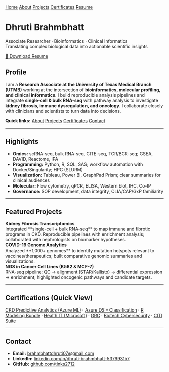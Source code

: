 <link rel="stylesheet" href="/assets/css/site.css">

<div class="navbar">
  <div class="inner">
    <a href="/">Home</a>
    <a href="/about">About</a>
    <a href="/projects">Projects</a>
    <a href="/certificates">Certificates</a>
    <a href="/assets/Resume_Dhruti_Brahmbhatt.pdf">Resume</a>
  </div>
</div>

<div class="hero">
  <div class="content">
    <h1>Dhruti Brahmbhatt</h1>
    <p>Associate Researcher · Bioinformatics · Clinical Informatics<br>
       Translating complex biological data into actionable scientific insights</p>
    <a class="btn" href="/assets/Resume_Dhruti_Brahmbhatt.pdf">📄 Download Resume</a>
  </div>
</div>

<div class="page-wrap">

## Profile

I am a **Research Associate at the University of Texas Medical Branch (UTMB)** working at the intersection of **bioinformatics, molecular profiling, and clinical informatics**. I build reproducible analysis pipelines and integrate **single-cell & bulk RNA-seq** with pathway analysis to investigate **kidney fibrosis, immune dysregulation, and oncology**. I collaborate closely with clinicians and scientists to turn data into decisions.

<div class="quick-links">
  <strong>Quick links:</strong>
  <a href="/about">About</a>
  <a href="/projects">Projects</a>
  <a href="/certificates">Certificates</a>
  <a href="#contact">Contact</a>
</div>

---

## Highlights

- **Omics:** scRNA-seq, bulk RNA-seq, CITE-seq, TCR/BCR-seq; GSEA, DAVID, Reactome, IPA  
- **Programming:** Python, R, SQL, SAS; workflow automation with Docker/Singularity; HPC (SLURM)  
- **Visualization:** Tableau, Power BI, GraphPad Prism; clear summaries for clinical audiences  
- **Molecular:** Flow cytometry, qPCR, ELISA, Western blot, IHC, Co-IP  
- **Governance:** SOP development, data integrity, CLIA/CAP/GxP familiarity

---

## Featured Projects

<div class="grid">

<div class="card">
<strong>Kidney Fibrosis Transcriptomics</strong>
<br>Integrated **single-cell + bulk RNA-seq** to map immune and fibrotic programs in CKD. Reproducible pipelines with enrichment analysis; collaborated with nephrologists on biomarker hypotheses.
</div>

<div class="card">
<strong>COVID-19 Genome Analytics</strong>
<br>Analyzed **1,000+ genomes** to identify mutation hotspots relevant to vaccines/therapeutics; built comparative genomic summaries and visualizations.
</div>

<div class="card">
<strong>NGS in Cancer Cell Lines (K562 & MCF-7)</strong>
<br>RNA-seq pipeline: QC → alignment (STAR/Kallisto) → differential expression → enrichment; highlighted oncogenic pathways and candidate targets.
</div>

</div>

---

## Certifications (Quick View)

<div class="cert-strip">
<a href="/assets/docs/Predictive_Analytics_Detecting_Kidney_Disease_Using_AI_(1).pdf">CKD Predictive Analytics (Azure ML)</a> ·
<a href="/assets/docs/Azure%20Data%20Scientist%20Associate_%20Machine%20Learning%20Classification%20Models.pdf">Azure DS – Classification</a> ·
<a href="/assets/docs/All_R_Courses_pdf.pdf">R Modeling Bundle</a> ·
<a href="/assets/docs/Health_IT_Certificates.pdf">Health IT (Microsoft)</a> ·
<a href="/assets/docs/Governance,%20Risk%20Management,%20and%20Compliance.pdf">GRC</a> ·
<a href="/assets/docs/Cybersecurity%20for%20Biotechnology_%20Securing%20Biotech%20Research%20and%20Clinical%20Trials.pdf">Biotech Cybersecurity</a> ·
<a href="/assets/docs/citi_training_certificates.pdf">CITI Suite</a>
</div>

---

## Contact
<span id="contact"></span>

- **Email:** brahmbhattdhruti07@gmail.com  
- **LinkedIn:** <a href="https://www.linkedin.com/in/dhruti-brahmbhatt-5379931b7/">linkedin.com/in/dhruti-brahmbhatt-5379931b7</a>  
- **GitHub:** <a href="https://github.com/tinks2712">github.com/tinks2712</a>

</div>
